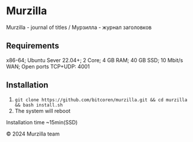 # Murzilla

Murzilla - journal of titles / Мурзилла - журнал заголовков

## Requirements

x86-64; Ubuntu Sever 22.04+; 2 Core; 4 GB RAM; 40 GB SSD; 10 Mbit/s WAN; Open ports TCP+UDP: 4001

## Installation

1. `git clone https://github.com/bitcoren/murzilla.git && cd murzilla && bash install.sh`
2. The system will reboot

Installation time ~15min(SSD)

© 2024 Murzilla team
